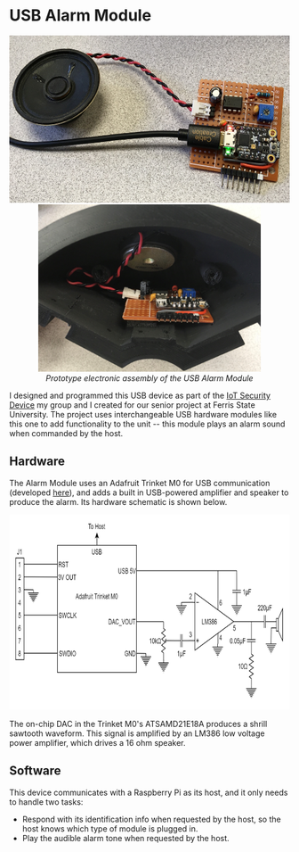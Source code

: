 # USB Alarm Module
<p align="center">
<img src="https://github.com/andyroggenbuck/IoT-Security-Device/blob/main/images/Alarm%20Module%20Top%20Side.jpg" height="300"> <img src="https://github.com/andyroggenbuck/IoT-Security-Device/blob/main/images/Alarm%20Module%20Enclosure%20Underside%202.jpg" height="300"><br/>
<i>Prototype electronic assembly of the USB Alarm Module</i></p>  

I designed and programmed this USB device as part of the [IoT Security Device](https://github.com/andyroggenbuck/IoT-Security-Device/blob/main/README.md) my group and I created for our senior project at Ferris State University. The project uses interchangeable USB hardware modules like this one to add functionality to the unit -- this module plays an alarm sound when commanded by the host.

## Hardware
The Alarm Module uses an Adafruit Trinket M0 for USB communication (developed [here](https://github.com/andyroggenbuck/IoT-Security-Device/blob/main/README.md#developing-usb-device-application-code)), and adds a built in USB-powered amplifier and speaker to produce the alarm. Its hardware schematic is shown below.

<p align = "center">
  <img src="https://github.com/andyroggenbuck/IoT-Security-Device/blob/main/images/Schematics-Alarm%20Module.png" height = "350"></p>

The on-chip DAC in the Trinket M0's ATSAMD21E18A produces a shrill sawtooth waveform. This signal is amplified by an LM386 low voltage power amplifier, which drives a 16 ohm speaker.

## Software
This device communicates with a Raspberry Pi as its host, and it only needs to handle two tasks:
- Respond with its identification info when requested by the host, so the host knows which type of module is plugged in.
- Play the audible alarm tone when requested by the host.
